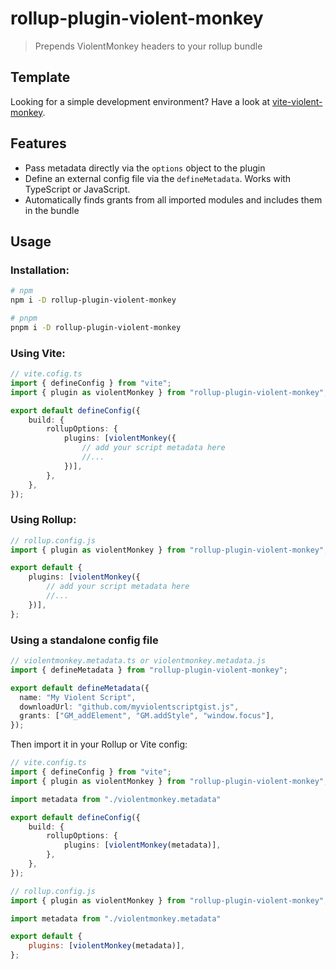 # rollup-plugin-violent-monkey

> Prepends ViolentMonkey headers to your rollup bundle

## Template

Looking for a simple development environment? Have a look at [vite-violent-monkey](https://github.com/jensk-dev/vite-violent-monkey/).

## Features
* Pass metadata directly via the `options` object to the plugin
* Define an external config file via the `defineMetadata`. Works with TypeScript or JavaScript.
* Automatically finds grants from all imported modules and includes them in the bundle

## Usage

### Installation:

```sh
# npm
npm i -D rollup-plugin-violent-monkey

# pnpm
pnpm i -D rollup-plugin-violent-monkey
```

### Using Vite:

```ts
// vite.cofig.ts
import { defineConfig } from "vite";
import { plugin as violentMonkey } from "rollup-plugin-violent-monkey";

export default defineConfig({
    build: {
        rollupOptions: {
            plugins: [violentMonkey({
                // add your script metadata here
                //...
            })],
        },
    },
});
```

### Using Rollup:

```ts
// rollup.config.js
import { plugin as violentMonkey } from "rollup-plugin-violent-monkey";

export default {
    plugins: [violentMonkey({
        // add your script metadata here
        //...
    })],
};
```

### Using a standalone config file

```ts
// violentmonkey.metadata.ts or violentmonkey.metadata.js
import { defineMetadata } from "rollup-plugin-violent-monkey";

export default defineMetadata({
  name: "My Violent Script",
  downloadUrl: "github.com/myviolentscriptgist.js",
  grants: ["GM_addElement", "GM.addStyle", "window.focus"],
});
```

Then import it in your Rollup or Vite config:

```ts
// vite.config.ts
import { defineConfig } from "vite";
import { plugin as violentMonkey } from "rollup-plugin-violent-monkey";

import metadata from "./violentmonkey.metadata"

export default defineConfig({
    build: {
        rollupOptions: {
            plugins: [violentMonkey(metadata)],
        },
    },
});
```

```js
// rollup.config.js
import { plugin as violentMonkey } from "rollup-plugin-violent-monkey";

import metadata from "./violentmonkey.metadata"

export default {
    plugins: [violentMonkey(metadata)],
};
```
